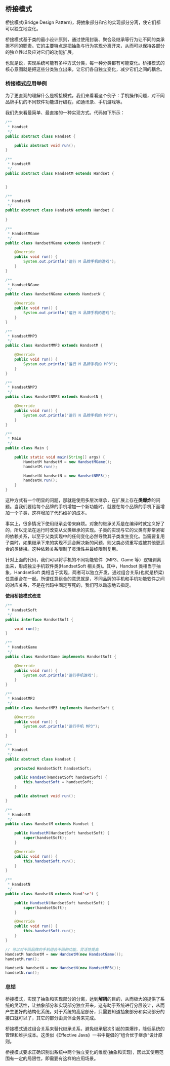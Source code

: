 ## 桥接模式

桥接模式(Bridge Design Pattern)，将抽象部分和它的实现部分分离，使它们都可以独立地变化。  

桥接模式基于类的最小设计原则，通过使用封装、聚合及继承等行为让不同的类承担不同的职责。它的主要特点是把抽象与行为实现分离开来，从而可以保持各部分的独立性以及应对它们的功能扩展。

也就是说，实现系统可能有多种方式分类，每一种分类都有可能变化。桥接模式的核心意图就是把这些分类独立出来，让它们各自独立变化，减少它们之间的耦合。

### 桥接模式应用举例

为了更直观的理解什么是桥接模式，我们来看看这个例子：手机操作问题，对不同品牌手机的不同软件功能进行编程，如通讯录、手机游戏等。

我们先来看最简单、最直接的一种实现方式。代码如下所示：

```java
/**
 * Handset
 */
public abstract class Handset {

    public abstract void run();
}

/**
 * HandsetM
 */
public abstract class HandsetM extends Handset {


}

/**
 * HandsetN
 */
public abstract class HandsetN extends Handset {
    
}

/**
 * HandsetMGame
 */
public class HandsetMGame extends HandsetM {

    @Override
    public void run() {
        System.out.println("运行 M 品牌手机的游戏");
    }
}

/**
 * HandsetNGame
 */
public class HandsetNGame extends HandsetN {

    @Override
    public void run() {
        System.out.println("运行 N 品牌手机的游戏");
    }
}

/**
 * HandsetMMP3
 */
public class HandsetMMP3 extends HandsetM {

    @Override
    public void run() {
        System.out.println("运行 M 品牌手机的 MP3");
    }
}

/**
 * HandsetNMP3
 */
public class HandsetNMP3 extends HandsetN {

    @Override
    public void run() {
        System.out.println("运行 N 品牌手机的 MP3");
    }
}

/**
 * Main
 */
public class Main {

    public static void main(String[] args) {
        HandsetM handsetM = new HandsetMGame();
        handsetM.run();

        HandsetN handsetN = new HandsetNMP3();
        handsetN.run();
    }
}
```

这种方式有一个明显的问题，那就是使用多层次继承，在扩展上存在**类爆炸**的问题。当我们要给每个品牌的手机增加一个新功能时，就要在每个品牌的手机下面增加一个子类，这样增加了代码维护的成本。

事实上，很多情况下使用继承会带来麻烦。对象的继承关系是在编译时就定义好了的，所以无法在运行时改变从父类继承的实现。子类的实现与它的父类有非常紧密的依赖关系，以至于父类实现中的任何变化必然导致其子类发生变化。当需要复用子类时，如果继承下来的实现不适合解决新的问题，则父类必须重写或被其他更适合的类替换。这种依赖关系限制了灵活性并最终限制复用。

针对上面的代码，我们可以将手机的不同功能软件（MP3、Game 等）逻辑剥离出来，形成独立手机软件类(HandsetSoft 相关类)。其中，Handset 类相当于抽象，HandsetSoft 类相当于实现，两者可以独立开发，通过组合关系(也就是桥梁)任意组合在一起。所谓任意组合的意思就是，不同品牌的手机和手机功能软件之间的对应关系，不是在代码中固定写死的，我们可以动态地去指定。

**使用桥接模式改进**

```java
/**
 * HandsetSoft
 */
public interface HandsetSoft {

    void run();
}

/**
 * HandsetGame
 */
public class HandsetGame implements HandsetSoft {

    @Override
    public void run() {
        System.out.println("运行手机游戏");
    }
}

/**
 * HandsetMP3
 */
public class HandsetMP3 implements HandsetSoft {

    @Override
    public void run() {
        System.out.println("运行手机 MP3");
    }
}

/**
 * Handset
 */
public abstract class Handset {

    protected HandsetSoft handsetSoft;

    public Handset(HandsetSoft handsetSoft) {
        this.handsetSoft = handsetSoft;
    }

    public abstract void run();
}

/**
 * HandsetM
 */
public class HandsetM extends Handset {

    public HandsetM(HandsetSoft handsetSoft) {
        super(handsetSoft);
    }

    @Override
    public void run() {
        this.handsetSoft.run();
    }
}

/**
 * HandsetN
 */
public class HandsetN extends Hand'se't {

    public HandsetN(HandsetSoft handsetSoft) {
        super(handsetSoft);
    }

    @Override
    public void run() {
        this.handsetSoft.run();
    }
}

// 可以对不同品牌的手机组合不同的功能，灵活性提高
HandsetM handsetM = new HandsetM(new HandsetGame());
handsetM.run();

HandsetN handsetN = new HandsetN(new HandsetMP3());
handsetN.run();
```

### 总结

桥接模式，实现了抽象和实现部分的分离，达到**解耦**的目的，从而极大的提供了系统的灵活性，让抽象部分和实现部分独立开来，这有助于系统进行分层设计，从而产生更好的结构化系统。对于系统的高层部分，只需要知道抽象部分和实现部分的接口就可以了，其它的部分由具体业务来完成。

桥接模式通过组合关系来替代继承关系，避免继承层次引起的类爆炸，降低系统的管理和维护成本。这类似《Effective Java》一书中提倡的”组合优于继承“设计原则。

桥接模式要求正确识别出系统中两个独立变化的维度(抽象和实现)，因此其使用范围有一定的局限性，即需要有这样的应用场景。









